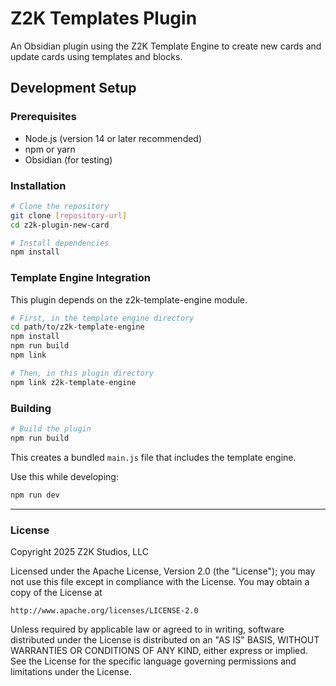 

# Z2K Templates Plugin

An Obsidian plugin using the Z2K Template Engine to create new cards and update cards using templates and blocks.

## Development Setup

### Prerequisites
- Node.js (version 14 or later recommended)
- npm or yarn
- Obsidian (for testing)

### Installation
```bash
# Clone the repository
git clone [repository-url]
cd z2k-plugin-new-card

# Install dependencies
npm install
```

### Template Engine Integration

This plugin depends on the z2k-template-engine module.

```bash
# First, in the template engine directory
cd path/to/z2k-template-engine
npm install
npm run build
npm link

# Then, in this plugin directory
npm link z2k-template-engine
```

### Building
```bash
# Build the plugin
npm run build
```

This creates a bundled `main.js` file that includes the template engine.

Use this while developing:
```bash
npm run dev
```



---
### License
Copyright 2025 Z2K Studios, LLC

Licensed under the Apache License, Version 2.0 (the "License");
you may not use this file except in compliance with the License.
You may obtain a copy of the License at

	http://www.apache.org/licenses/LICENSE-2.0

Unless required by applicable law or agreed to in writing, software
distributed under the License is distributed on an "AS IS" BASIS,
WITHOUT WARRANTIES OR CONDITIONS OF ANY KIND, either express or implied.
See the License for the specific language governing permissions and
limitations under the License.
